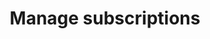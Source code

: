 ---
title: 'Manage subscriptions'
breadcrumb_title: "Manage subscriptions"
layout: 'Community'
meta_title: 'Business solutions - Manage subscriptions - MultiSafepay Docs'
meta_description: "Sign up. Build and test your payments integration. Explore our products and services. Use our API reference, SDKs, and wrappers. Get support."
logo: '/svgs/Subscriptions_and_credit_management.svg'
short_description: 'Solutions for managing subscriptions by our partners HostBill and Twikey.'
weight: 30
aliases:
    - /integrations/credit-and-subscription-management/
---